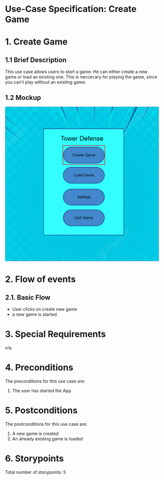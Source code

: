 # Use-Case Specification: Create Game

# 1. Create Game

## 1.1 Brief Description

This use case allows users to start a game. He can either create a new game or load an existing one. This is neccecary for playing the game, since you can't play without an existing game. 

## 1.2 Mockup 
![Start Game](../MockUps/Create_Game.png)


# 2. Flow of events

## 2.1. Basic Flow

- User clicks on create new game
- a new game is started

# 3. Special Requirements
n/a

# 4. Preconditions
The preconditions for this use case are:
1. The user has started the App

# 5. Postconditions
The postconditions for this use case are:
1. A new game is created
2. An already existing game is loaded

# 6. Storypoints
Total number of storypoints: 5


